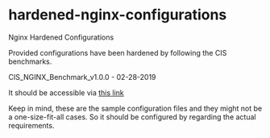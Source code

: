# hardened-nginx-configurations
Nginx Hardened Configurations

Provided configurations have been hardened by following the CIS benchmarks.

CIS_NGINX_Benchmark_v1.0.0 - 02-28-2019

It should be accessible via [this link](https://www.cisecurity.org/benchmark/nginx)


Keep in mind, these are the sample configuration files and they might not be a one-size-fit-all cases. So it should be configured by regarding the actual requirements. 